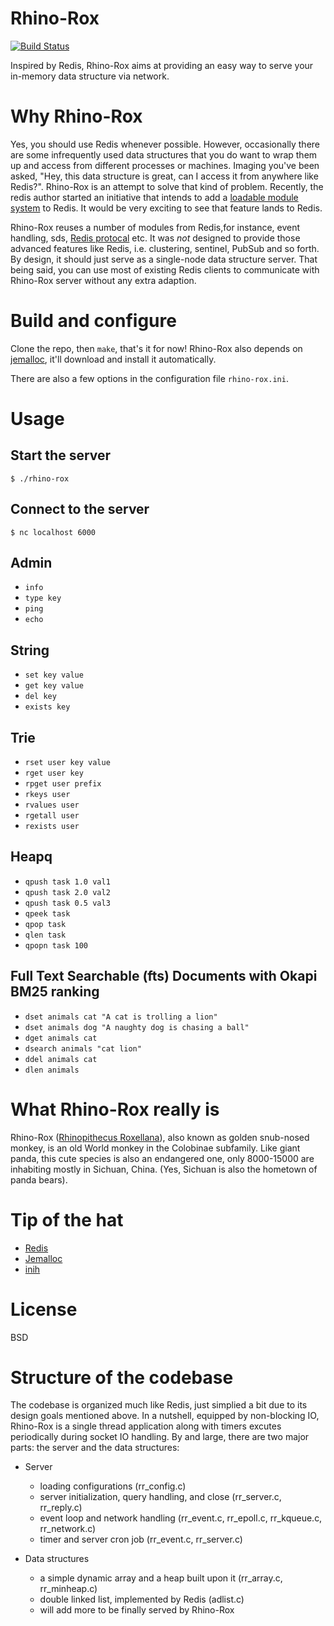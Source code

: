 # Rhino-Rox

[![Build Status](https://travis-ci.org/ncloudioj/rhino-rox.svg?branch=master)](https://travis-ci.org/ncloudioj/rhino-rox)

Inspired by Redis, Rhino-Rox aims at providing an easy way to serve your in-memory data structure via network.

# Why Rhino-Rox
Yes, you should use Redis whenever possible. However, occasionally there are some infrequently used data structures that you do want to wrap them up and access from different processes or machines. Imaging you've been asked, "Hey, this data structure is great, can I access it from anywhere like Redis?". Rhino-Rox is an attempt to solve that kind of problem. Recently, the redis author started an initiative that intends to add a [loadable module system][6] to Redis. It would be very exciting to see that feature lands to Redis.

Rhino-Rox reuses a number of modules from Redis,for instance, event handling, sds, [Redis protocal][1] etc. It was *not* designed to provide those advanced features like Redis, i.e. clustering, sentinel, PubSub and so forth. By design, it should just serve as a single-node data structure server. That being said, you can use most of existing Redis clients to communicate with Rhino-Rox server without any extra adaption.

# Build and configure
Clone the repo, then `make`, that's it for now! Rhino-Rox also depends on [jemalloc][2], it'll download and install it automatically.

There are also a few options in the configuration file `rhino-rox.ini`.

# Usage
## Start the server
`$ ./rhino-rox`

## Connect to the server
`$ nc localhost 6000`

## Admin
* `info`
* `type key`
* `ping`
* `echo`

## String
* `set key value`
* `get key value`
* `del key`
* `exists key`

## Trie
* `rset user key value`
* `rget user key`
* `rpget user prefix`
* `rkeys user`
* `rvalues user`
* `rgetall user`
* `rexists user`

## Heapq
* `qpush task 1.0 val1`
* `qpush task 2.0 val2`
* `qpush task 0.5 val3`
* `qpeek task`
* `qpop task`
* `qlen task`
* `qpopn task 100`

## Full Text Searchable (fts) Documents with Okapi BM25 ranking
* `dset animals cat "A cat is trolling a lion"`
* `dset animals dog "A naughty dog is chasing a ball"`
* `dget animals cat`
* `dsearch animals "cat lion"`
* `ddel animals cat`
* `dlen animals`

# What Rhino-Rox really is
Rhino-Rox ([Rhinopithecus Roxellana][3]), also known as golden snub-nosed monkey, is an old World monkey in the Colobinae subfamily. Like giant panda, this cute species is also an endangered one, only 8000-15000 are inhabiting mostly in Sichuan, China. (Yes, Sichuan is also the hometown of panda bears).

# Tip of the hat
* [Redis][4]
* [Jemalloc][2]
* [inih][5]

# License
BSD

# Structure of the codebase
The codebase is organized much like Redis, just simplied a bit due to its design goals mentioned above. In a nutshell, equipped by non-blocking IO, Rhino-Rox is a single thread application along with timers excutes periodically during socket IO handling. By and large, there are two major parts: the server and the data structures:

* Server
    * loading configurations (rr_config.c)
    * server initialization, query handling, and close (rr_server.c, rr_reply.c)
    * event loop and network handling (rr_event.c, rr_epoll.c, rr_kqueue.c, rr_network.c)
    * timer and server cron job (rr_event.c, rr_server.c)

* Data structures
    * a simple dynamic array and a heap built upon it (rr_array.c, rr_minheap.c)
    * double linked list, implemented by Redis (adlist.c)
    * will add more to be finally served by Rhino-Rox

[1]: http://redis.io/topics/protocol
[2]: https://github.com/jemalloc/jemalloc
[3]: https://en.wikipedia.org/wiki/Golden_snub-nosed_monkey
[4]: http://redis.io/
[5]: https://github.com/benhoyt/inih
[6]: http://www.antirez.com/news/106
